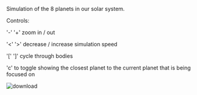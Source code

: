 Simulation of the 8 planets in our solar system.

Controls:

'-' '+' zoom in / out

'<' '>' decrease / increase simulation speed

'[' ']' cycle through bodies

'c' to toggle showing the closest planet to the current planet that is being focused on

![download](https://user-images.githubusercontent.com/31460614/115948175-6b8ed480-a4c4-11eb-87e2-de8a2b44d07d.png)

